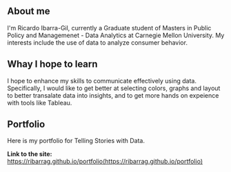 ## About me
I'm Ricardo Ibarra-Gil, currently a Graduate student of Masters in Public Policy and Managemenet - Data Analytics at Carnegie Mellon University. 
My interests include the use of data to analyze consumer behavior.  

## Whay I hope to learn
I hope to enhance my skills to communicate effectively using data. Specifically, I would like to get better at selecting colors, graphs and layout to better transalate data into insights, and to get more hands on expeience with tools like Tableau.  

## Portfolio
Here is my portfolio for Telling Stories with Data.  

**Link to the site:** https://ribarrag.github.io/portfolio(https://ribarrag.github.io/portfolio)

